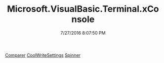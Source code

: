 ﻿---
title: Microsoft.VisualBasic.Terminal.xConsole
date: 7/27/2016 8:07:50 PM
---

[Comparer](T-Microsoft.VisualBasic.Terminal.xConsole.Comparer.html)
[CoolWriteSettings](T-Microsoft.VisualBasic.Terminal.xConsole.CoolWriteSettings.html)
[Spinner](T-Microsoft.VisualBasic.Terminal.xConsole.Spinner.html)
